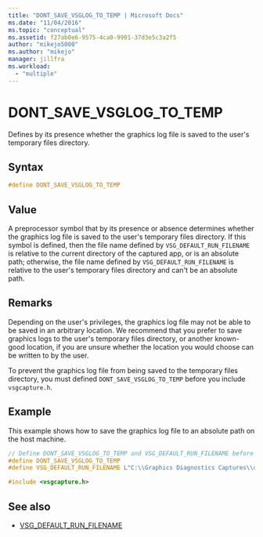 ```yaml
---
title: "DONT_SAVE_VSGLOG_TO_TEMP | Microsoft Docs"
ms.date: "11/04/2016"
ms.topic: "conceptual"
ms.assetid: f27ab0e6-9575-4ca0-9901-37d3e5c3a2f5
author: "mikejo5000"
ms.author: "mikejo"
manager: jillfra
ms.workload:
  - "multiple"
---
```

# DONT_SAVE_VSGLOG_TO_TEMP
Defines by its presence whether the graphics log file is saved to the user's temporary files directory.

## Syntax

```C++
#define DONT_SAVE_VSGLOG_TO_TEMP
```

## Value
 A preprocessor symbol that by its presence or absence determines whether the graphics log file is saved to the user's temporary files directory. If this symbol is defined, then the file name defined by `VSG_DEFAULT_RUN_FILENAME` is relative to the current directory of the captured app, or is an absolute path; otherwise, the file name defined by `VSG_DEFAULT_RUN_FILENAME` is relative to the user's temporary files directory and can't be an absolute path.

## Remarks
 Depending on the user's privileges, the graphics log file may not be able to be saved in an arbitrary location. We recommend that you prefer to save graphics logs to the user's temporary files directory, or another known-good location, if you are unsure whether the location you would choose can be written to by the user.

 To prevent the graphics log file from being saved to the temporary files directory, you must defined `DONT_SAVE_VSGLOG_TO_TEMP` before you include `vsgcapture.h`.

## Example
 This example shows how to save the graphics log file to an absolute path on the host machine.

```cpp
// Define DONT_SAVE_VSGLOG_TO_TEMP and VSG_DEFAULT_RUN_FILENAME before including vsgcapture.h
#define DONT_SAVE_VSGLOG_TO_TEMP
#define VSG_DEFAULT_RUN_FILENAME L"C:\\Graphics Diagnostics Captures\\default.vsglog"

#include <vsgcapture.h>
```

## See also
- [VSG_DEFAULT_RUN_FILENAME](vsg-default-run-filename.md)
